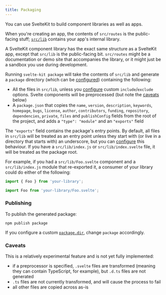 ```yaml
---
title: Packaging
---
```


You can use SvelteKit to build component libraries as well as apps.

When you're creating an app, the contents of `src/routes` is the public-facing stuff; [`src/lib`](#modules-lib) contains your app's internal library.

A SvelteKit component library has the exact same structure as a SvelteKit app, except that `src/lib` is the public-facing bit. `src/routes` might be a documentation or demo site that accompanies the library, or it might just be a sandbox you use during development.

Running `svelte-kit package` will take the contents of `src/lib` and generate a `package` directory (which can be [configured](#configuration-package)) containing the following:

- All the files in `src/lib`, unless you [configure](#configuration-package) custom `include`/`exclude` options. Svelte components will be preprocessed (but note the [caveats](#packaging-caveats) below)
- A `package.json` that copies the `name`, `version`, `description`, `keywords`, `homepage`, `bugs`, `license`, `author`, `contributors`, `funding`, `repository`, `dependencies`, `private`, `files` and `publishConfig` fields from the root of the project, and adds a `"type": "module"` and an `"exports"` field

The `"exports"` field contains the package's entry points. By default, all files in `src/lib` will be treated as an entry point unless they start with (or live in a directory that starts with) an underscore, but you can [configure](#configuration-package) this behaviour. If you have a `src/lib/index.js` or `src/lib/index.svelte` file, it will be treated as the package root.

For example, if you had a `src/lib/Foo.svelte` component and a `src/lib/index.js` module that re-exported it, a consumer of your library could do either of the following:

```js
import { Foo } from 'your-library';
```

```js
import Foo from 'your-library/Foo.svelte';
```

### Publishing

To publish the generated package:

```
npm publish package
```

If you configure a custom [`package.dir`](#configuration-package), change `package` accordingly.

### Caveats

This is a relatively experimental feature and is not yet fully implemented:

- if a preprocessor is specified, `.svelte` files are transformed (meaning they can contain TypeScript, for example), but `.d.ts` files are not generated
- `.ts` files are not currently transformed, and will cause the process to fail
- all other files are copied across as-is
